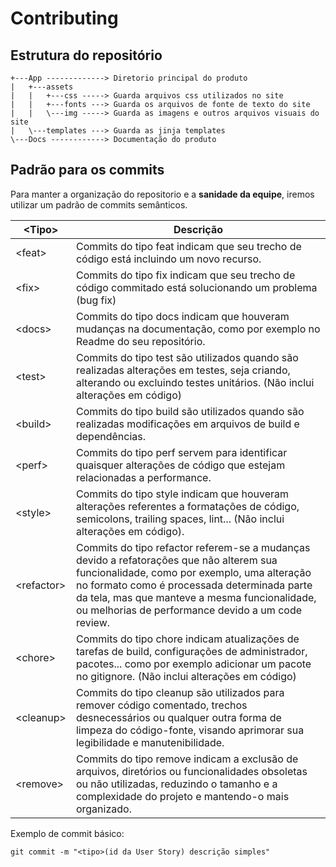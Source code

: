 # Contributing

## Estrutura do repositório

    +---App -------------> Diretorio principal do produto
    |   +---assets
    |   |   +---css -----> Guarda arquivos css utilizados no site
    |   |   +---fonts ---> Guarda os arquivos de fonte de texto do site
    |   |   \---img -----> Guarda as imagens e outros arquivos visuais do site
    |   \---templates ---> Guarda as jinja templates 
    \---Docs ------------> Documentação do produto

## Padrão para os commits

Para manter a organização do repositorio e a **sanidade da equipe**, iremos utilizar um padrão de commits semânticos.

| \<Tipo> | Descrição |
|---------|-----------|
| \<feat> | Commits do tipo feat indicam que seu trecho de código está incluindo um novo recurso. |
| \<fix>  | Commits do tipo fix indicam que seu trecho de código commitado está solucionando um problema (bug fix) |
| \<docs> | Commits do tipo docs indicam que houveram mudanças na documentação, como por exemplo no Readme do seu repositório. |
| \<test> | Commits do tipo test são utilizados quando são realizadas alterações em testes, seja criando, alterando ou excluindo testes unitários. (Não inclui alterações em código) |
| \<build> | Commits do tipo build são utilizados quando são realizadas modificações em arquivos de build e dependências. |
| \<perf> | Commits do tipo perf servem para identificar quaisquer alterações de código que estejam relacionadas a performance. |
| \<style> | Commits do tipo style indicam que houveram alterações referentes a formatações de código, semicolons, trailing spaces, lint... (Não inclui alterações em código). |
| \<refactor> | Commits do tipo refactor referem-se a mudanças devido a refatorações que não alterem sua funcionalidade, como por exemplo, uma alteração no formato como é processada determinada parte da tela, mas que manteve a mesma funcionalidade, ou melhorias de performance devido a um code review. |
| \<chore> | Commits do tipo chore indicam atualizações de tarefas de build, configurações de administrador, pacotes... como por exemplo adicionar um pacote no gitignore. (Não inclui alterações em código) |
| \<cleanup> | Commits do tipo cleanup são utilizados para remover código comentado, trechos desnecessários ou qualquer outra forma de limpeza do código-fonte, visando aprimorar sua legibilidade e manutenibilidade. |
| \<remove> | Commits do tipo remove indicam a exclusão de arquivos, diretórios ou funcionalidades obsoletas ou não utilizadas, reduzindo o tamanho e a complexidade do projeto e mantendo-o mais organizado. |

Exemplo de commit básico:

`git commit -m "<tipo>(id da User Story) descrição simples"`
